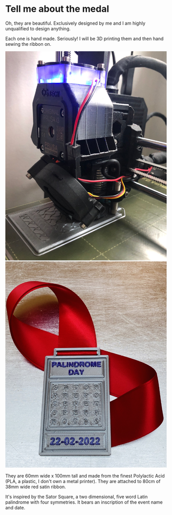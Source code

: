 # Tell me about the medal

Oh, they are beautiful. Exclusively designed by me and I am highly unqualified to design anything.

Each one is hand made. Seriously! I will be 3D printing them and then hand sewing the ribbon on.

![A picture of a medal being printed by a 3D printer](printing.JPG)
![A picture of a medal](medal3.JPG)

They are 60mm wide x 100mm tall and made from the finest Polylactic Acid (PLA, a plastic, I don't own a metal printer). They are attached to 80cm of 38mm wide red satin ribbon.

It's inspired by the Sator Square, a two dimensional, five word Latin palindrome with four symmetries. It bears an inscription of the event name and date.

